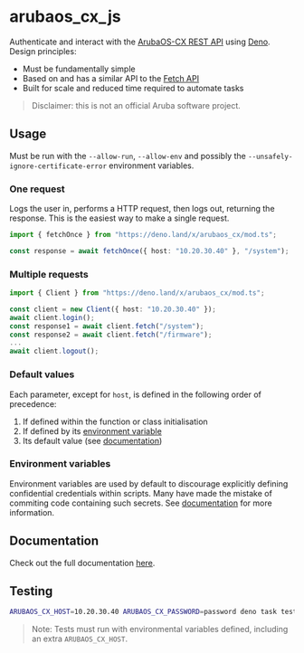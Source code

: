 # arubaos_cx_js

Authenticate and interact with the
[ArubaOS-CX REST API](https://developer.arubanetworks.com/aruba-aoscx/docs)
using [Deno](https://deno.land/). Design principles:

- Must be fundamentally simple
- Based on and has a similar API to the
  [Fetch API](https://developer.mozilla.org/en-US/docs/Web/API/Fetch_API)
- Built for scale and reduced time required to automate tasks

> Disclaimer: this is not an official Aruba software project.

## Usage

Must be run with the `--allow-run`, `--allow-env` and possibly the
`--unsafely-ignore-certificate-error` environment variables.

### One request

Logs the user in, performs a HTTP request, then logs out, returning the
response. This is the easiest way to make a single request.

```ts
import { fetchOnce } from "https://deno.land/x/arubaos_cx/mod.ts";

const response = await fetchOnce({ host: "10.20.30.40" }, "/system");
```

### Multiple requests

```ts
import { Client } from "https://deno.land/x/arubaos_cx/mod.ts";

const client = new Client({ host: "10.20.30.40" });
await client.login();
const response1 = await client.fetch("/system");
const response2 = await client.fetch("/firmware");
...
await client.logout();
```

### Default values

Each parameter, except for `host`, is defined in the following order of
precedence:

1. If defined within the function or class initialisation
2. If defined by its [environment variable](#environment-variables)
3. Its default value (see
   [documentation](https://doc.deno.land/https://deno.land/x/arubaos_cx))

### Environment variables

Environment variables are used by default to discourage explicitly defining
confidential credentials within scripts. Many have made the mistake of commiting
code containing such secrets. See
[documentation](https://doc.deno.land/https://deno.land/x/arubaos_cx) for more
information.

## Documentation

Check out the full documentation
[here](https://doc.deno.land/https://deno.land/x/arubaos_cx).

## Testing

```bash
ARUBAOS_CX_HOST=10.20.30.40 ARUBAOS_CX_PASSWORD=password deno task test
```

> Note: Tests must run with environmental variables defined, including an extra
> `ARUBAOS_CX_HOST`.
